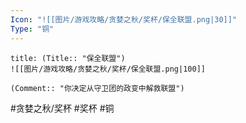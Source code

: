 ```yaml
---
Icon: "![[图片/游戏攻略/贪婪之秋/奖杯/保全联盟.png|30]]"
Type: "铜"
---
```

```ad-common-bronze-trophy
title: (Title:: "保全联盟")
![[图片/游戏攻略/贪婪之秋/奖杯/保全联盟.png|100]]

(Comment:: "你决定从守卫团的政变中解救联盟")
```

#贪婪之秋/奖杯 #奖杯 #铜
